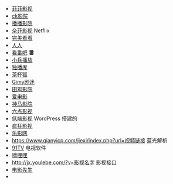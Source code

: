 - [菲菲影视](https://lm.didibib.ml/) 
- [ck影院](https://www.ckvod.com/) 
- [播播影院](https://www.bobo11.com/) 
- [奈菲影视](https://www.nfmovies.com/) Netflix
- [完美看看](https://www.wanmeikk.me/)
- [人人](http://www.rrys.tv/) 
- [看番吧](https://akcp.kanfanba.com/) **番**
- [小兵播放](https://www.xbplay.com/) 
- [独播库](https://www.duboku.net/) 
- [茶杯狐](https://www.cupfox.com/) 
- [Gimy剧迷](https://cn.gimy.tv/) 
- [田鸡影院](http://www.tianjiyy123.com/) 
- [爱电影](http://www.idy667.com/) 
- [神马影院](https://www.abminbuy.com/) 
- [六点影视](http://www.ldssz.com/) 
- [低端影视](https://ddrk.me/)  WordPress 搭建的
- [疯狂影视](http://ifkdy.com/) 
- [乐影网](https://ler.app/) 
- https://www.qianyicp.com/jiexi/index.php?url=视频链接 蓝光解析
- [91TV](https://91-tv.me/) 电视软件
- [嘀哩哩](https://www.dililitv.com/) 
- http://jx.youlebe.com/?v=影视名字 影视接口
- [电影先生](http://dianying.im/) 
- 